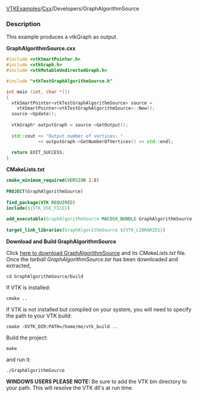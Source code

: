 [VTKExamples](/home/)/[Cxx](/Cxx)/Developers/GraphAlgorithmSource

### Description
This example produces a vtkGraph as output.

**GraphAlgorithmSource.cxx**
```c++
#include <vtkSmartPointer.h>
#include <vtkGraph.h>
#include <vtkMutableUndirectedGraph.h>

#include "vtkTestGraphAlgorithmSource.h"

int main (int, char *[])
{
  vtkSmartPointer<vtkTestGraphAlgorithmSource> source =
    vtkSmartPointer<vtkTestGraphAlgorithmSource>::New();
  source->Update();
  
  vtkGraph* outputGraph = source->GetOutput();
  
  std::cout << "Output number of vertices: "
            << outputGraph->GetNumberOfVertices() << std::endl;
  
  return EXIT_SUCCESS;
}
```
**CMakeLists.txt**
```cmake
cmake_minimum_required(VERSION 2.8)
 
PROJECT(GraphAlgorithmSource)
 
find_package(VTK REQUIRED)
include(${VTK_USE_FILE})
 
add_executable(GraphAlgorithmSource MACOSX_BUNDLE GraphAlgorithmSource.cxx)
 
target_link_libraries(GraphAlgorithmSource ${VTK_LIBRARIES})
```

**Download and Build GraphAlgorithmSource**

Click [here to download GraphAlgorithmSource](https://github.com/lorensen/VTKWikiExamplesTarballs/raw/master/GraphAlgorithmSource.tar) and its *CMakeLists.txt* file.
Once the *tarball GraphAlgorithmSource.tar* has been downloaded and extracted,
```
cd GraphAlgorithmSource/build 
```
If VTK is installed:
```
cmake ..
```
If VTK is not installed but compiled on your system, you will need to specify the path to your VTK build:
```
cmake -DVTK_DIR:PATH=/home/me/vtk_build ..
```
Build the project:
```
make
```
and run it:
```
./GraphAlgorithmSource
```
**WINDOWS USERS PLEASE NOTE:** Be sure to add the VTK bin directory to your path. This will resolve the VTK dll's at run time.

